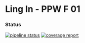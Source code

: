# Ling In - PPW F 01

### Status
[![pipeline status](https://gitlab.com/ppwf01/ling-in/badges/master/pipeline.svg)](https://gitlab.com/ppwf01/ling-in/commits/master)
[![coverage report](https://gitlab.com/ppwf01/ling-in/badges/master/coverage.svg)](https://gitlab.com/ppwf01/ling-in/commits/master)